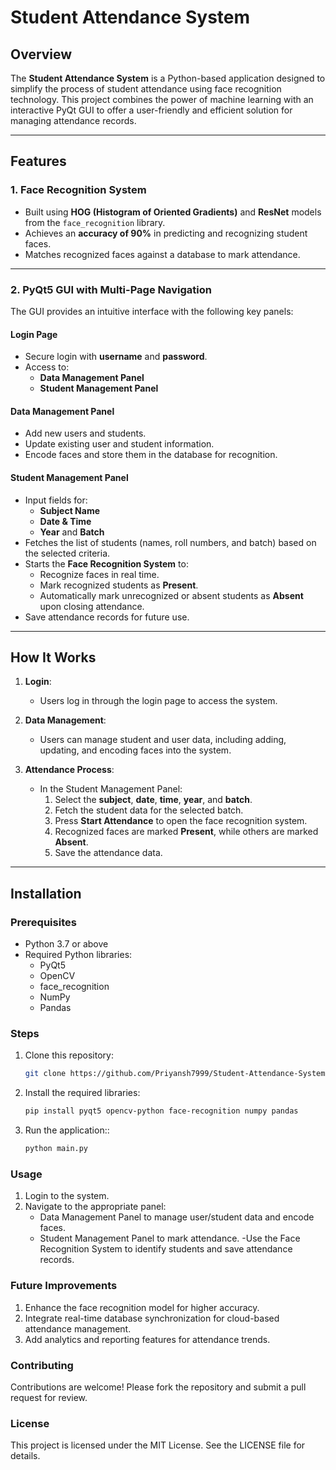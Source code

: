 # Student Attendance System

## Overview

The **Student Attendance System** is a Python-based application designed to simplify the process of student attendance using face recognition technology. This project combines the power of machine learning with an interactive PyQt GUI to offer a user-friendly and efficient solution for managing attendance records.

---

## Features

### 1. **Face Recognition System**
- Built using **HOG (Histogram of Oriented Gradients)** and **ResNet** models from the `face_recognition` library.
- Achieves an **accuracy of 90%** in predicting and recognizing student faces.
- Matches recognized faces against a database to mark attendance.

---

### 2. **PyQt5 GUI with Multi-Page Navigation**
The GUI provides an intuitive interface with the following key panels:

#### **Login Page**
- Secure login with **username** and **password**.
- Access to:
  - **Data Management Panel**
  - **Student Management Panel**

#### **Data Management Panel**
- Add new users and students.
- Update existing user and student information.
- Encode faces and store them in the database for recognition.

#### **Student Management Panel**
- Input fields for:
  - **Subject Name**
  - **Date & Time**
  - **Year** and **Batch**
- Fetches the list of students (names, roll numbers, and batch) based on the selected criteria.
- Starts the **Face Recognition System** to:
  - Recognize faces in real time.
  - Mark recognized students as **Present**.
  - Automatically mark unrecognized or absent students as **Absent** upon closing attendance.
- Save attendance records for future use.

---

## How It Works

1. **Login**: 
   - Users log in through the login page to access the system.

2. **Data Management**:
   - Users can manage student and user data, including adding, updating, and encoding faces into the system.

3. **Attendance Process**:
   - In the Student Management Panel:
     1. Select the **subject**, **date**, **time**, **year**, and **batch**.
     2. Fetch the student data for the selected batch.
     3. Press **Start Attendance** to open the face recognition system.
     4. Recognized faces are marked **Present**, while others are marked **Absent**.
     5. Save the attendance data.

---

## Installation

### Prerequisites
- Python 3.7 or above
- Required Python libraries: 
  - PyQt5
  - OpenCV
  - face_recognition
  - NumPy
  - Pandas

### Steps
1. Clone this repository:
   ```bash
   git clone https://github.com/Priyansh7999/Student-Attendance-System.git
   
2. Install the required libraries:
   ```bash
   pip install pyqt5 opencv-python face-recognition numpy pandas

3. Run the application::
   ```bash
   python main.py
   
### Usage
1. Login to the system.
2. Navigate to the appropriate panel:
    - Data Management Panel to manage user/student data and encode faces.
    - Student Management Panel to mark attendance.
       -Use the Face Recognition System to identify students and save attendance records.

### Future Improvements
1. Enhance the face recognition model for higher accuracy.
2. Integrate real-time database synchronization for cloud-based attendance management.
3. Add analytics and reporting features for attendance trends.

### Contributing
Contributions are welcome! Please fork the repository and submit a pull request for review.
### License
This project is licensed under the MIT License. See the LICENSE file for details.


